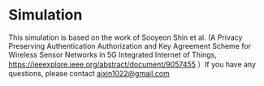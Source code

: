 # Simulation
This simulation is based on the work of Sooyeon Shin et al. (A Privacy Preserving Authentication Authorization and Key Agreement Scheme for Wireless Sensor Networks in 5G Integrated Internet of Things, https://ieeexplore.ieee.org/abstract/document/9057455 ）If you have any questions, please contact aixin1022@gmail.com
